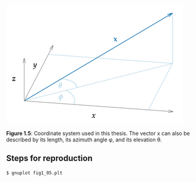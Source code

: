 ![Fig. 1.5](fig1_05.png)

**Figure 1.5**: Coordinate system used in this thesis. The vector x can also be
described by its length, its azimuth angle φ, and its elevation θ.

## Steps for reproduction

```Bash
$ gnuplot fig1_05.plt
```
